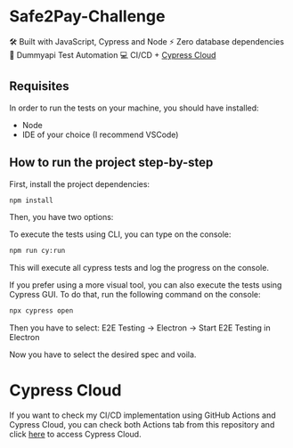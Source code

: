 # Safe2Pay-Challenge
🛠 Built with JavaScript, Cypress and Node
⚡️ Zero database dependencies
🚀 Dummyapi Test Automation
💻 CI/CD + [Cypress Cloud][cypresscloud]



## Requisites

In order to run the tests on your machine, you should have installed:

- Node
- IDE of your choice (I recommend VSCode)

## How to run the project step-by-step

First, install the project dependencies:

```bash
npm install
```

Then, you have two options:

To execute the tests using CLI, you can type on the console:

```bash
npm run cy:run
```
This will execute all cypress tests and log the progress on the console.

If you prefer using a more visual tool, you can also execute the tests using Cypress GUI. To do that, run the following command on the console:

```bash
npx cypress open
```

Then you have to select: E2E Testing -> Electron -> Start E2E Testing in Electron

Now you have to select the desired spec and voila.

# Cypress Cloud

If you want to check my CI/CD implementation using GitHub Actions and Cypress Cloud, you can check both Actions tab from this repository and click [here][cypresscloud] to access Cypress Cloud.

[cypresscloud]: https://cloud.cypress.io/projects/6xuqh4/branches/main/overview
